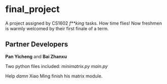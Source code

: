 # final_project
A project assigned by CS1602 *f**king* tasks.
How time flies! Now freshmen is warmly welcomed by their first finale of a term.

## Partner Developers
**Pan Yicheng** and **Bai Zhanxu**

Two python files included:
*minimatrix.py*
*main.py*

Help *damn* Xiao Ming finish his matrix module.
